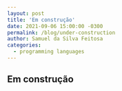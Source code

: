 ```yaml
---
layout: post
title: 'Em construção'
date: 2021-09-06 15:00:00 -0300
permalink: /blog/under-construction
author: Samuel da Silva Feitosa
categories:
  - programming languages
---
```


## Em construção

